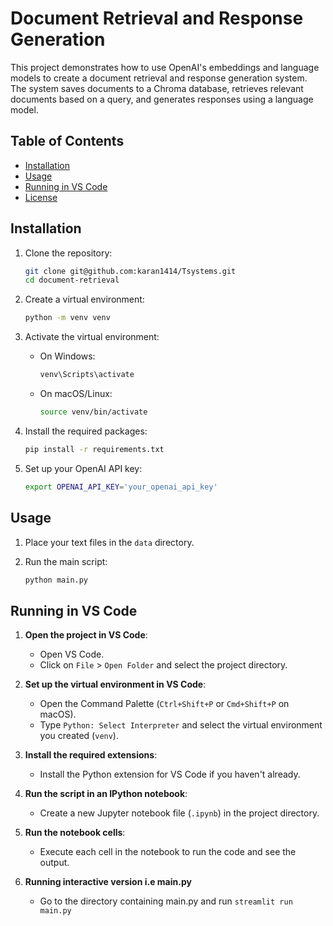 
# Document Retrieval and Response Generation

This project demonstrates how to use OpenAI's embeddings and language models to create a document retrieval and response generation system. The system saves documents to a Chroma database, retrieves relevant documents based on a query, and generates responses using a language model.

## Table of Contents

- [Installation](#installation)
- [Usage](#usage)
- [Running in VS Code](#running-in-vs-code)
- [License](#license)

## Installation

1. Clone the repository:
    ```sh
    git clone git@github.com:karan1414/Tsystems.git
    cd document-retrieval
    ```

2. Create a virtual environment:
    ```sh
    python -m venv venv
    ```

3. Activate the virtual environment:
    - On Windows:
        ```sh
        venv\Scripts\activate
        ```
    - On macOS/Linux:
        ```sh
        source venv/bin/activate
        ```

4. Install the required packages:
    ```sh
    pip install -r requirements.txt
    ```

5. Set up your OpenAI API key:
    ```sh
    export OPENAI_API_KEY='your_openai_api_key'
    ```

## Usage

1. Place your text files in the `data` directory.

2. Run the main script:
    ```sh
    python main.py
    ```


## Running in VS Code

1. **Open the project in VS Code**:
    - Open VS Code.
    - Click on `File` > `Open Folder` and select the project directory.

2. **Set up the virtual environment in VS Code**:
    - Open the Command Palette (`Ctrl+Shift+P` or `Cmd+Shift+P` on macOS).
    - Type `Python: Select Interpreter` and select the virtual environment you created (`venv`).

3. **Install the required extensions**:
    - Install the Python extension for VS Code if you haven't already.

4. **Run the script in an IPython notebook**:
    - Create a new Jupyter notebook file (`.ipynb`) in the project directory.

5. **Run the notebook cells**:
    - Execute each cell in the notebook to run the code and see the output.

6. **Running interactive version i.e main.py**
    - Go to the directory containing main.py and run `streamlit run main.py`
